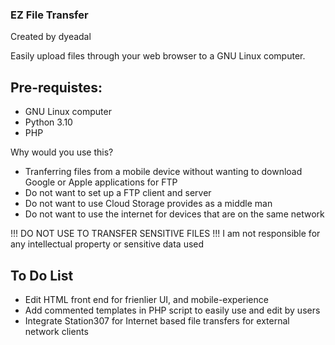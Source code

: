 ### EZ File Transfer
Created by dyeadal

Easily upload files through your web browser to a GNU Linux computer.

Pre-requistes: 
---
- GNU Linux computer
- Python 3.10
- PHP 

Why would you use this?
- Tranferring files from a mobile device without wanting to download Google or Apple applications for FTP
- Do not want to set up a FTP client and server
- Do not want to use Cloud Storage provides as a middle man
- Do not want to use the internet for devices that are on the same network

!!! DO NOT USE TO TRANSFER SENSITIVE FILES !!!
I am not responsible for any intellectual property or sensitive data used 


To Do List
---
- Edit HTML front end for frienlier UI, and mobile-experience
- Add commented templates in PHP script to easily use and edit by users
- Integrate Station307 for Internet based file transfers for external network clients
  
